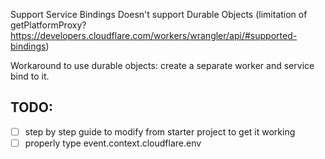 Support Service Bindings
Doesn't support Durable Objects (limitation of getPlatformProxy? https://developers.cloudflare.com/workers/wrangler/api/#supported-bindings)

Workaround to use durable objects: create a separate worker and service bind to it.

## TODO: 
- [ ] step by step guide to modify from starter project to get it working
- [ ] properly type event.context.cloudflare.env 